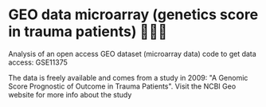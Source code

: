 # GEO data microarray (genetics score in trauma patients) 👩🏻‍🔬

Analysis of an open access GEO dataset (microarray data)
code to get data access:  GSE11375 


The data is freely available and comes from a study in 2009: "A Genomic Score Prognostic of Outcome in Trauma Patients". 
Visit the NCBI Geo website for more info about the study
